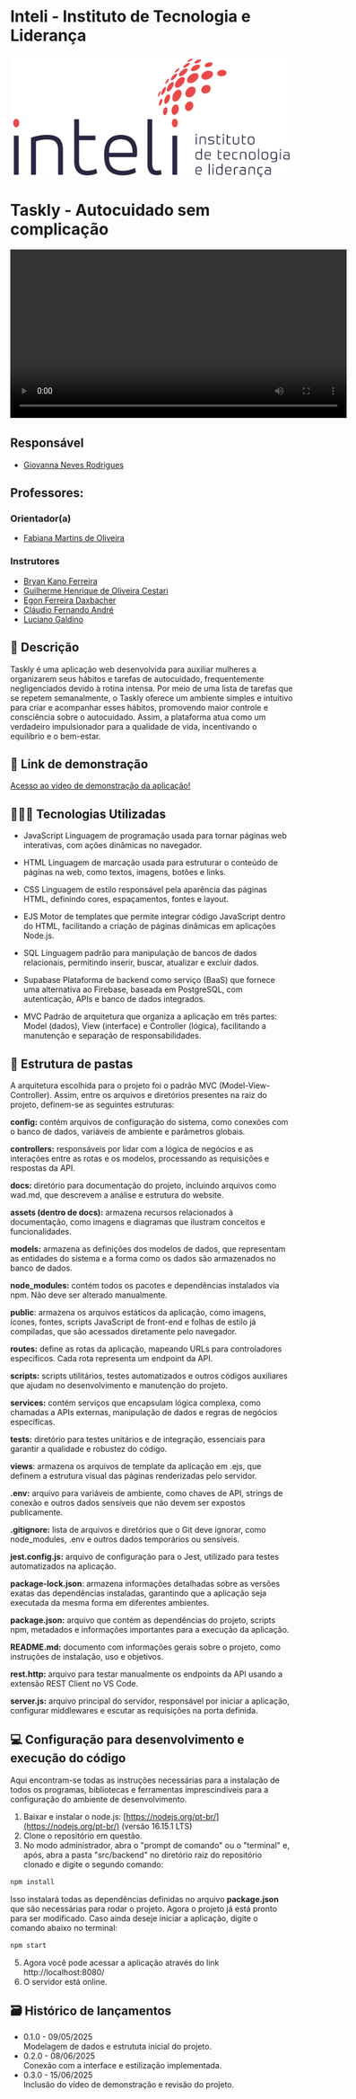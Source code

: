 # Inteli - Instituto de Tecnologia e Liderança

<p align="center">
<a href= "https://www.inteli.edu.br/"><img src="./docs/assets/inteli.png" alt="Inteli - Instituto de Tecnologia e Liderança" border="0"></a>
</p>

# Taskly - Autocuidado sem complicação

<video width="600" controls>
  <source src="public/assets/taskly_demo_rapida.mp4" type="video/mp4">
</video>

## Responsável

- <a href="https://www.linkedin.com/in/giovanna-neves-rodrigues-6927262b8/">Giovanna Neves Rodrigues</a>

## Professores:

### Orientador(a)

- <a href="https://www.linkedin.com/in/fabiana-martins-de-oliveira-8993b0b2/">Fabiana Martins de Oliveira
  </a>

### Instrutores

- <a href="https://www.linkedin.com/in/bryan-kano/">Bryan Kano Ferreira</a>
- <a href="https://www.linkedin.com/in/gui-cestari/">Guilherme Henrique de Oliveira Cestari</a>
- <a href="https://www.linkedin.com/in/egondaxbacher/">Egon Ferreira Daxbacher</a>
- <a href="https://www.linkedin.com/in/profclaudioandre/">Cláudio Fernando André</a>
- <a href="https://www.linkedin.com/in/luciano-galdino-26191b36/">Luciano Galdino</a>

## 📝 Descrição

Taskly é uma aplicação web desenvolvida para auxiliar mulheres a organizarem seus hábitos e tarefas de autocuidado, frequentemente negligenciados devido à rotina intensa. Por meio de uma lista de tarefas que se repetem semanalmente, o Taskly oferece um ambiente simples e intuitivo para criar e acompanhar esses hábitos, promovendo maior controle e consciência sobre o autocuidado. Assim, a plataforma atua como um verdadeiro impulsionador para a qualidade de vida, incentivando o equilíbrio e o bem-estar.

## 📝 Link de demonstração

[Acesso ao vídeo de demonstração da aplicação!](https://youtu.be/9OksHi6g4Ko)

## 👩🏼‍💻 Tecnologias Utilizadas

- JavaScript
  Linguagem de programação usada para tornar páginas web interativas, com ações dinâmicas no navegador.

- HTML
  Linguagem de marcação usada para estruturar o conteúdo de páginas na web, como textos, imagens, botões e links.

- CSS
  Linguagem de estilo responsável pela aparência das páginas HTML, definindo cores, espaçamentos, fontes e layout.

- EJS
  Motor de templates que permite integrar código JavaScript dentro do HTML, facilitando a criação de páginas dinâmicas em aplicações Node.js.

- SQL
  Linguagem padrão para manipulação de bancos de dados relacionais, permitindo inserir, buscar, atualizar e excluir dados.

- Supabase
  Plataforma de backend como serviço (BaaS) que fornece uma alternativa ao Firebase, baseada em PostgreSQL, com autenticação, APIs e banco de dados integrados.

- MVC
  Padrão de arquitetura que organiza a aplicação em três partes: Model (dados), View (interface) e Controller (lógica), facilitando a manutenção e separação de responsabilidades.

## 📁 Estrutura de pastas

A arquitetura escolhida para o projeto foi o padrão MVC (Model-View-Controller). Assim, entre os arquivos e diretórios presentes na raiz do projeto, definem-se as seguintes estruturas:

**config:** contém arquivos de configuração do sistema, como conexões com o banco de dados, variáveis de ambiente e parâmetros globais.

**controllers:** responsáveis por lidar com a lógica de negócios e as interações entre as rotas e os modelos, processando as requisições e respostas da API.

**docs:** diretório para documentação do projeto, incluindo arquivos como wad.md, que descrevem a análise e estrutura do website.

**assets (dentro de docs):** armazena recursos relacionados à documentação, como imagens e diagramas que ilustram conceitos e funcionalidades.

**models:** armazena as definições dos modelos de dados, que representam as entidades do sistema e a forma como os dados são armazenados no banco de dados.

**node_modules:** contém todos os pacotes e dependências instalados via npm. Não deve ser alterado manualmente.

**public**: armazena os arquivos estáticos da aplicação, como imagens, ícones, fontes, scripts JavaScript de front-end e folhas de estilo já compiladas, que são acessados diretamente pelo navegador.

**routes:** define as rotas da aplicação, mapeando URLs para controladores específicos. Cada rota representa um endpoint da API.

**scripts:** scripts utilitários, testes automatizados e outros códigos auxiliares que ajudam no desenvolvimento e manutenção do projeto.

**services:** contém serviços que encapsulam lógica complexa, como chamadas a APIs externas, manipulação de dados e regras de negócios específicas.

**tests:** diretório para testes unitários e de integração, essenciais para garantir a qualidade e robustez do código.

**views**: armazena os arquivos de template da aplicação em .ejs, que definem a estrutura visual das páginas renderizadas pelo servidor.

**.env:** arquivo para variáveis de ambiente, como chaves de API, strings de conexão e outros dados sensíveis que não devem ser expostos publicamente.

**.gitignore:** lista de arquivos e diretórios que o Git deve ignorar, como node_modules, .env e outros dados temporários ou sensíveis.

**jest.config.js:** arquivo de configuração para o Jest, utilizado para testes automatizados na aplicação.

**package-lock.json**: armazena informações detalhadas sobre as versões exatas das dependências instaladas, garantindo que a aplicação seja executada da mesma forma em diferentes ambientes.

**package.json:** arquivo que contém as dependências do projeto, scripts npm, metadados e informações importantes para a execução da aplicação.

**README.md:** documento com informações gerais sobre o projeto, como instruções de instalação, uso e objetivos.

**rest.http:** arquivo para testar manualmente os endpoints da API usando a extensão REST Client no VS Code.

**server.js:** arquivo principal do servidor, responsável por iniciar a aplicação, configurar middlewares e escutar as requisições na porta definida.

## 💻 Configuração para desenvolvimento e execução do código

Aqui encontram-se todas as instruções necessárias para a instalação de todos os programas, bibliotecas e ferramentas imprescindíveis para a configuração do ambiente de desenvolvimento.

1. Baixar e instalar o node.js: [https://nodejs.org/pt-br/](https://nodejs.org/pt-br/) (versão 16.15.1 LTS)
2. Clone o repositório em questão.
3. No modo administrador, abra o "prompt de comando" ou o "terminal" e, após, abra a pasta "src/backend" no diretório raiz do repositório clonado e digite o segundo comando:

```sh
npm install
```

Isso instalará todas as dependências definidas no arquivo <b>package.json</b> que são necessárias para rodar o projeto. Agora o projeto já está pronto para ser modificado. Caso ainda deseje iniciar a aplicação, digite o comando abaixo no terminal:

```sh
npm start
```

5. Agora você pode acessar a aplicação através do link http://localhost:8080/
6. O servidor está online.

## 🗃 Histórico de lançamentos

- 0.1.0 - 09/05/2025 <br>
  Modelagem de dados e estrututa inicial do projeto.
- 0.2.0 - 08/06/2025 <br>
  Conexão com a interface e estilização implementada.
- 0.3.0 - 15/06/2025 <br>
  Inclusão do vídeo de demonstração e revisão do projeto.

